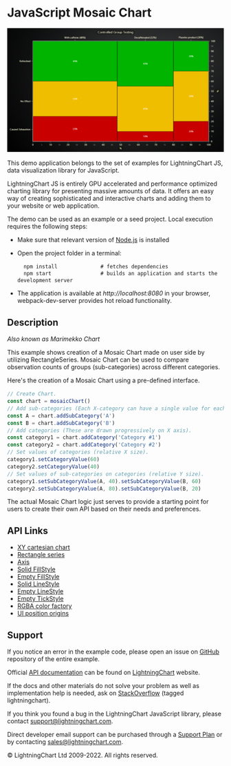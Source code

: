 # JavaScript Mosaic Chart

![JavaScript Mosaic Chart](mosaicChart-darkGold.png)

This demo application belongs to the set of examples for LightningChart JS, data visualization library for JavaScript.

LightningChart JS is entirely GPU accelerated and performance optimized charting library for presenting massive amounts of data. It offers an easy way of creating sophisticated and interactive charts and adding them to your website or web application.

The demo can be used as an example or a seed project. Local execution requires the following steps:

-   Make sure that relevant version of [Node.js](https://nodejs.org/en/download/) is installed
-   Open the project folder in a terminal:

          npm install              # fetches dependencies
          npm start                # builds an application and starts the development server

-   The application is available at _http://localhost:8080_ in your browser, webpack-dev-server provides hot reload functionality.


## Description

_Also known as Marimekko Chart_

This example shows creation of a Mosaic Chart made on user side by utilizing RectangleSeries. Mosaic Chart can be used to compare observation counts of groups (sub-categories) across different categories.

Here's the creation of a Mosaic Chart using a pre-defined interface.

```javascript
// Create Chart.
const chart = mosaicChart()
// Add sub-categories (Each X-category can have a single value for each sub-category).
const A = chart.addSubCategory('A')
const B = chart.addSubCategory('B')
// Add categories (These are drawn progressively on X axis).
const category1 = chart.addCategory('Category #1')
const category2 = chart.addCategory('Category #2')
// Set values of categories (relative X size).
category1.setCategoryValue(60)
category2.setCategoryValue(40)
// Set values of sub-categories on categories (relative Y size).
category1.setSubCategoryValue(A, 40).setSubCategoryValue(B, 60)
category2.setSubCategoryValue(A, 80).setSubCategoryValue(B, 20)
```

The actual Mosaic Chart logic just serves to provide a starting point for users to create their own API based on their needs and preferences.


## API Links

* [XY cartesian chart]
* [Rectangle series]
* [Axis]
* [Solid FillStyle]
* [Empty FillStyle]
* [Solid LineStyle]
* [Empty LineStyle]
* [Empty TickStyle]
* [RGBA color factory]
* [UI position origins]


## Support

If you notice an error in the example code, please open an issue on [GitHub][0] repository of the entire example.

Official [API documentation][1] can be found on [LightningChart][2] website.

If the docs and other materials do not solve your problem as well as implementation help is needed, ask on [StackOverflow][3] (tagged lightningchart).

If you think you found a bug in the LightningChart JavaScript library, please contact support@lightningchart.com.

Direct developer email support can be purchased through a [Support Plan][4] or by contacting sales@lightningchart.com.

[0]: https://github.com/Arction/
[1]: https://lightningchart.com/lightningchart-js-api-documentation/
[2]: https://lightningchart.com
[3]: https://stackoverflow.com/questions/tagged/lightningchart
[4]: https://lightningchart.com/support-services/

© LightningChart Ltd 2009-2022. All rights reserved.


[XY cartesian chart]: https://lightningchart.com/lightningchart-js-api-documentation/v4.1.0/classes/ChartXY.html
[Rectangle series]: https://lightningchart.com/lightningchart-js-api-documentation/v4.1.0/classes/RectangleSeries.html
[Axis]: https://lightningchart.com/lightningchart-js-api-documentation/v4.1.0/classes/Axis.html
[Solid FillStyle]: https://lightningchart.com/lightningchart-js-api-documentation/v4.1.0/classes/SolidFill.html
[Empty FillStyle]: https://lightningchart.com/lightningchart-js-api-documentation/v4.1.0/variables/emptyFill-1.html
[Solid LineStyle]: https://lightningchart.com/lightningchart-js-api-documentation/v4.1.0/classes/SolidLine.html
[Empty LineStyle]: https://lightningchart.com/lightningchart-js-api-documentation/v4.1.0/variables/emptyLine.html
[Empty TickStyle]: https://lightningchart.com/lightningchart-js-api-documentation/v4.1.0/variables/emptyTick.html
[RGBA color factory]: https://lightningchart.com/lightningchart-js-api-documentation/v4.1.0/functions/ColorRGBA.html
[UI position origins]: https://lightningchart.com/lightningchart-js-api-documentation/v4.1.0/variables/UIOrigins.html

